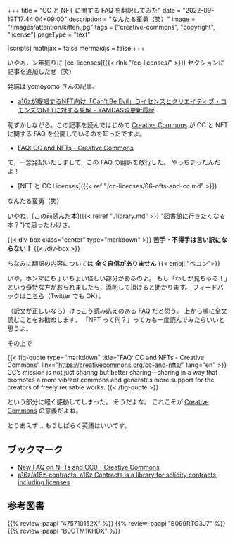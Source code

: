 +++
title = "CC と NFT に関する FAQ を翻訳してみた"
date =  "2022-09-19T17:44:04+09:00"
description = "なんたる蛮勇（笑）"
image = "/images/attention/kitten.jpg"
tags = ["creative-commons", "copyright", "license"]
pageType = "text"

[scripts]
  mathjax = false
  mermaidjs = false
+++

いやぁ，ン年振りに [cc-licenses]({{< rlnk "/cc-licenses/" >}}) セクションに記事を追加したぜ（笑）

発端は yomoyomo さんの記事。

- [a16zが提唱するNFT向け「Can’t Be Evil」ライセンスとクリエイティブ・コモンズのNFTに対する見解 - YAMDAS現更新履歴](https://yamdas.hatenablog.com/entry/20220915/nft-and-cc0)

恥ずかしながら，この記事を読んではじめて [Creative Commons] が CC と NFT に関する FAQ を公開しているのを知ったですよ。

- [FAQ: CC and NFTs - Creative Commons](https://creativecommons.org/cc-and-nfts/)

で，一念発起いたしまして，この FAQ の翻訳を敢行した。
やっちまったんだよ！

- [NFT と CC Licenses]({{< ref "/cc-licenses/06-nfts-and-cc.md" >}})

なんたる蛮勇（笑）

いやね，[この前読んだ本]({{< relref "./library.md" >}} "図書館に行きたくなる本？")で思ったわけさ。

{{< div-box class="center" type="markdown" >}}
**苦手・不得手は言い訳にならない！**
{{< /div-box >}}

ちなみに翻訳の内容については **全く自信がありません** {{< emoji "ペコン">}}

いや，ホンマにちょいちょい怪しい部分があるのよ。
もし「わしが見ちゃる！」という奇特な方がおられましたら，添削して頂けると助かります。
フィードバックは[こちら](https://github.com/spiegel-im-spiegel/github-pages-env/discussions)（Twitter でも OK）。

（訳文が正しいなら）けっこう読み応えのある FAQ だと思う。
上から順に全文読むことをお勧めします。
「NFT って何？」って方も一度読んでみたらいいと思うよ。

その上で

{{< fig-quote type="markdown" title="FAQ: CC and NFTs - Creative Commons" link="https://creativecommons.org/cc-and-nfts/" lang="en" >}}
CC’s mission is not just sharing but better sharing—sharing in a way that promotes a more vibrant commons and generates more support for the creators of freely reusable works.
{{< /fig-quote >}}

という部分に軽く感動してしまった。
そうだよな。
これこそが [Creative Commons] の意義だよね。

とりあえず... もうしばらく英語はいいです。

## ブックマーク

- [New FAQ on NFTs and CC0 - Creative Commons](https://creativecommons.org/2022/09/09/new-faq-on-nfts-and-cc0/)
- [a16z/a16z-contracts: a16z Contracts is a library for solidity contracts, including licenses](https://github.com/a16z/a16z-contracts)

[Creative Commons]: https://creativecommons.org/ "Creative Commons"

## 参考図書

{{% review-paapi "475710152X" %}} <!-- クリエイティブ・コモンズ―デジタル時代の知的財産権 -->
{{% review-paapi "B099RTG3J7" %}} <!-- 著作権は文化を発展させるのか: 人権と文化コモンズ -->
{{% review-paapi "B0CTM1KHDX" %}} <!-- 著作権法 第4版 -->
